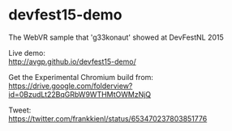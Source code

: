 # devfest15-demo
The WebVR sample that 'g33konaut' showed at DevFestNL 2015


Live demo:  
http://avgp.github.io/devfest15-demo/

Get the Experimental Chromium build from:  
https://drive.google.com/folderview?id=0BzudLt22BqGRbW9WTHMtOWMzNjQ

Tweet:  
https://twitter.com/frankkienl/status/653470237803851776
